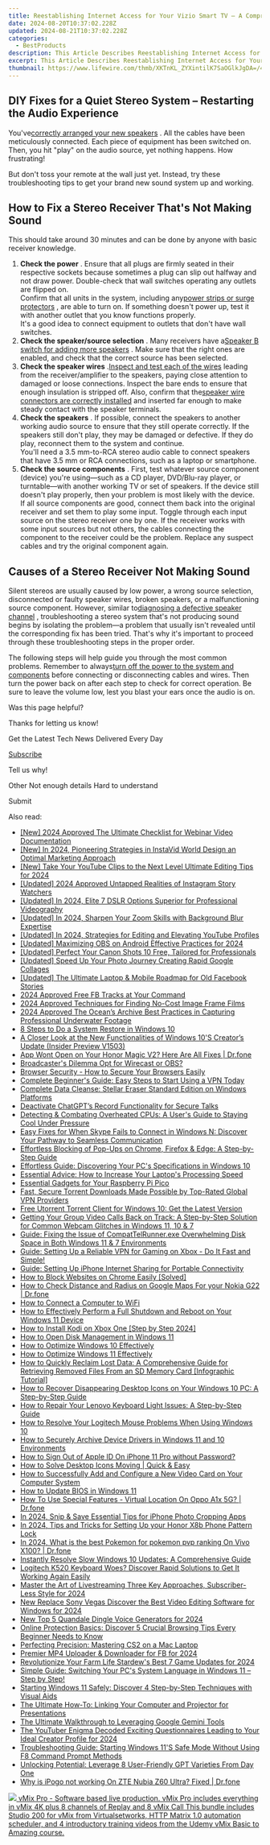 ```yaml
---
title: Reestablishing Internet Access for Your Vizio Smart TV – A Comprehensive Guide
date: 2024-08-20T10:37:02.228Z
updated: 2024-08-21T10:37:02.228Z
categories:
  - BestProducts
description: This Article Describes Reestablishing Internet Access for Your Vizio Smart TV – A Comprehensive Guide
excerpt: This Article Describes Reestablishing Internet Access for Your Vizio Smart TV – A Comprehensive Guide
thumbnail: https://www.lifewire.com/thmb/XKTnKL_ZYXintilK7SaOGlkJgDA=/400x300/filters:no_upscale():max_bytes(150000):strip_icc():format(webp)/nowifivisio-47f9584b5e24444db43e46a2fc630b10.jpg
---
```


## DIY Fixes for a Quiet Stereo System – Restarting the Audio Experience
 You've[correctly arranged your new speakers](https://www.lifewire.com/placing-speakers-correctly-3134857) . All the cables have been meticulously connected. Each piece of equipment has been switched on. Then, you hit "play" on the audio source, yet nothing happens. How frustrating!

 But don't toss your remote at the wall just yet. Instead, try these troubleshooting tips to get your brand new sound system up and working.

## How to Fix a Stereo Receiver That's Not Making Sound

 This should take around 30 minutes and can be done by anyone with basic receiver knowledge.

1. **Check the power** . Ensure that all plugs are firmly seated in their respective sockets because sometimes a plug can slip out halfway and not draw power. Double-check that wall switches operating any outlets are flipped on.  
 Confirm that all units in the system, including any[power strips or surge protectors](https://www.lifewire.com/surge-protectors-4145796) , are able to turn on. If something doesn't power up, test it with another outlet that you know functions properly.  
 It's a good idea to connect equipment to outlets that don't have wall switches.
2. **Check the speaker/source selection** . Many receivers have a[Speaker B switch for adding more speakers](https://www.lifewire.com/benefits-of-adding-speakers-using-b-switch-3134657) . Make sure that the right ones are enabled, and check that the correct source has been selected.
3. **Check the speaker wires** .[Inspect and test each of the wires](https://www.lifewire.com/quickly-test-speaker-connections-3135135) leading from the receiver/amplifier to the speakers, paying close attention to damaged or loose connections. Inspect the bare ends to ensure that enough insulation is stripped off. Also, confirm that the[speaker wire connectors are correctly installed](https://www.lifewire.com/choose-different-speakerwire-connectors-4135435) and inserted far enough to make steady contact with the speaker terminals.
4. **Check the speakers** . If possible, connect the speakers to another working audio source to ensure that they still operate correctly. If the speakers still don't play, they may be damaged or defective. If they do play, reconnect them to the system and continue.  
 You'll need a 3.5 mm-to-RCA stereo audio cable to connect speakers that have 3.5 mm or RCA connections, such as a laptop or smartphone.
5. **Check the source components** . First, test whatever source component (device) you're using—such as a CD player, DVD/Blu-ray player, or turntable—with another working TV or set of speakers. If the device still doesn't play properly, then your problem is most likely with the device.  
 If all source components are good, connect them back into the original receiver and set them to play some input. Toggle through each input source on the stereo receiver one by one. If the receiver works with some input sources but not others, the cables connecting the component to the receiver could be the problem. Replace any suspect cables and try the original component again.

## Causes of a Stereo Receiver Not Making Sound

 Silent stereos are usually caused by low power, a wrong source selection, disconnected or faulty speaker wires, broken speakers, or a malfunctioning source component. However, similar to[diagnosing a defective speaker channel](https://www.lifewire.com/troubleshoot-speaker-channel-3135138) , troubleshooting a stereo system that's not producing sound begins by isolating the problem—a problem that usually isn't revealed until the corresponding fix has been tried. That's why it's important to proceed through these troubleshooting steps in the proper order.

 The following steps will help guide you through the most common problems. Remember to always[turn off the power to the system and components](https://www.lifewire.com/reboot-your-stereo-3135144) before connecting or disconnecting cables and wires. Then turn the power back on after each step to check for correct operation. Be sure to leave the volume low, lest you blast your ears once the audio is on.

Was this page helpful?

Thanks for letting us know!

 Get the Latest Tech News Delivered Every Day

[Subscribe](https://www.lifewire.com/#)

Tell us why!

 Other  Not enough details  Hard to understand

 Submit

<ins class="adsbygoogle"
     style="display:block"
     data-ad-format="autorelaxed"
     data-ad-client="ca-pub-7571918770474297"
     data-ad-slot="1223367746"></ins>



<ins class="adsbygoogle"
     style="display:block"
     data-ad-client="ca-pub-7571918770474297"
     data-ad-slot="8358498916"
     data-ad-format="auto"
     data-full-width-responsive="true"></ins>

<span class="atpl-alsoreadstyle">Also read:</span>
<div><ul>
<li><a href="https://remote-screen-capture.techidaily.com/new-2024-approved-the-ultimate-checklist-for-webinar-video-documentation/"><u>[New] 2024 Approved  The Ultimate Checklist for Webinar Video Documentation</u></a></li>
<li><a href="https://instagram-video-recordings.techidaily.com/new-in-2024-pioneering-strategies-in-instavid-world-design-an-optimal-marketing-approach/"><u>[New] In 2024, Pioneering Strategies in InstaVid World  Design an Optimal Marketing Approach</u></a></li>
<li><a href="https://youtube-docs.techidaily.com/ake-your-youtube-clips-to-the-next-level-ultimate-editing-tips-for-2024/"><u>[New] Take Your YouTube Clips to the Next Level  Ultimate Editing Tips for 2024</u></a></li>
<li><a href="https://instagram-video-recordings.techidaily.com/updated-2024-approved-untapped-realities-of-instagram-story-watchers/"><u>[Updated] 2024 Approved  Untapped Realities of Instagram Story Watchers</u></a></li>
<li><a href="https://youtube-sure.techidaily.com/ed-in-2024-elite-7-dslr-options-superior-for-professional-videography/"><u>[Updated] In 2024, Elite 7 DSLR Options Superior for Professional Videography</u></a></li>
<li><a href="https://screen-sharing-recording.techidaily.com/updated-in-2024-sharpen-your-zoom-skills-with-background-blur-expertise/"><u>[Updated] In 2024, Sharpen Your Zoom Skills with Background Blur Expertise</u></a></li>
<li><a href="https://youtube-webster.techidaily.com/ed-in-2024-strategies-for-editing-and-elevating-youtube-profiles/"><u>[Updated] In 2024, Strategies for Editing and Elevating YouTube Profiles</u></a></li>
<li><a href="https://screen-activity-recording.techidaily.com/updated-maximizing-obs-on-android-effective-practices-for-2024/"><u>[Updated] Maximizing OBS on Android  Effective Practices for 2024</u></a></li>
<li><a href="https://extra-skills.techidaily.com/updated-perfect-your-canon-shots-10-free-tailored-for-professionals/"><u>[Updated] Perfect Your Canon Shots  10 Free, Tailored for Professionals</u></a></li>
<li><a href="https://extra-approaches.techidaily.com/updated-speed-up-your-photo-journey-creating-rapid-google-collages/"><u>[Updated] Speed Up Your Photo Journey  Creating Rapid Google Collages</u></a></li>
<li><a href="https://facebook-video-recording.techidaily.com/updated-the-ultimate-laptop-and-mobile-roadmap-for-old-facebook-stories/"><u>[Updated] The Ultimate Laptop & Mobile Roadmap for Old Facebook Stories</u></a></li>
<li><a href="https://facebook-video-recording.techidaily.com/2024-approved-free-fb-tracks-at-your-command/"><u>2024 Approved  Free FB Tracks at Your Command</u></a></li>
<li><a href="https://some-guidance.techidaily.com/2024-approved-techniques-for-finding-no-cost-image-frame-films/"><u>2024 Approved  Techniques for Finding No-Cost Image Frame Films</u></a></li>
<li><a href="https://fox-friendly.techidaily.com/2024-approved-the-oceans-archive-best-practices-in-capturing-professional-underwater-footage/"><u>2024 Approved  The Ocean’s Archive  Best Practices in Capturing Professional Underwater Footage</u></a></li>
<li><a href="https://tech-renaissance.techidaily.com/8-steps-to-do-a-system-restore-in-windows-10/"><u>8 Steps to Do a System Restore in Windows 10</u></a></li>
<li><a href="https://tech-renaissance.techidaily.com/a-closer-look-at-the-new-functionalities-of-windows-10s-creators-update-insider-preview-v1503/"><u>A Closer Look at the New Functionalities of Windows 10'S Creator’s Update (Insider Preview V1503)</u></a></li>
<li><a href="https://howto.techidaily.com/app-wont-open-on-your-honor-magic-v2-here-are-all-fixes-drfone-by-drfone-fix-android-problems-fix-android-problems/"><u>App Wont Open on Your Honor Magic V2? Here Are All Fixes | Dr.fone</u></a></li>
<li><a href="https://extra-hints.techidaily.com/broadcasters-dilemma-opt-for-wirecast-or-obs/"><u>Broadcaster's Dilemma  Opt for Wirecast or OBS?</u></a></li>
<li><a href="https://tech-renaissance.techidaily.com/browser-security-how-to-secure-your-browsers-easily/"><u>Browser Security - How to Secure Your Browsers Easily</u></a></li>
<li><a href="https://tech-renaissance.techidaily.com/complete-beginners-guide-easy-steps-to-start-using-a-vpn-today/"><u>Complete Beginner's Guide: Easy Steps to Start Using a VPN Today</u></a></li>
<li><a href="https://data-safeguard.techidaily.com/complete-data-cleanse-stellar-eraser-standard-edition-on-windows-platforms/"><u>Complete Data Cleanse: Stellar Eraser Standard Edition on Windows Platforms</u></a></li>
<li><a href="https://tech-hub.techidaily.com/deactivate-chatgpts-record-functionality-for-secure-talks/"><u>Deactivate ChatGPT’s Record Functionality for Secure Talks</u></a></li>
<li><a href="https://tech-renaissance.techidaily.com/detecting-and-combating-overheated-cpus-a-users-guide-to-staying-cool-under-pressure/"><u>Detecting & Combating Overheated CPUs: A User's Guide to Staying Cool Under Pressure</u></a></li>
<li><a href="https://tech-renaissance.techidaily.com/easy-fixes-for-when-skype-fails-to-connect-in-windows-n-discover-your-pathway-to-seamless-communication/"><u>Easy Fixes for When Skype Fails to Connect in Windows N: Discover Your Pathway to Seamless Communication</u></a></li>
<li><a href="https://tech-renaissance.techidaily.com/effortless-blocking-of-pop-ups-on-chrome-firefox-and-edge-a-step-by-step-guide/"><u>Effortless Blocking of Pop-Ups on Chrome, Firefox & Edge: A Step-by-Step Guide</u></a></li>
<li><a href="https://tech-renaissance.techidaily.com/effortless-guide-discovering-your-pcs-specifications-in-windows-10/"><u>Effortless Guide: Discovering Your PC's Specifications in Windows 10</u></a></li>
<li><a href="https://tech-renaissance.techidaily.com/essential-advice-how-to-increase-your-laptops-processing-speed/"><u>Essential Advice: How to Increase Your Laptop's Processing Speed</u></a></li>
<li><a href="https://hardware-tips.techidaily.com/essential-gadgets-for-your-raspberry-pi-pico/"><u>Essential Gadgets for Your Raspberry Pi Pico</u></a></li>
<li><a href="https://tech-renaissance.techidaily.com/fast-secure-torrent-downloads-made-possible-by-top-rated-global-vpn-providers/"><u>Fast, Secure Torrent Downloads Made Possible by Top-Rated Global VPN Providers</u></a></li>
<li><a href="https://tech-renaissance.techidaily.com/free-utorrent-torrent-client-for-windows-10-get-the-latest-version/"><u>Free Utorrent Torrent Client for Windows 10: Get the Latest Version</u></a></li>
<li><a href="https://tech-renaissance.techidaily.com/getting-your-group-video-calls-back-on-track-a-step-by-step-solution-for-common-webcam-glitches-in-windows-11-10-and-7/"><u>Getting Your Group Video Calls Back on Track: A Step-by-Step Solution for Common Webcam Glitches in Windows 11, 10 & 7</u></a></li>
<li><a href="https://tech-renaissance.techidaily.com/guide-fixing-the-issue-of-compattelrunnerexe-overwhelming-disk-space-in-both-windows-11-and-7-environments/"><u>Guide: Fixing the Issue of CompatTelRunner.exe Overwhelming Disk Space in Both Windows 11 & 7 Environments</u></a></li>
<li><a href="https://tech-renaissance.techidaily.com/1723808204560-guide-setting-up-a-reliable-vpn-for-gaming-on-xbox-do-it-fast-and-simple/"><u>Guide: Setting Up a Reliable VPN for Gaming on Xbox - Do It Fast and Simple!</u></a></li>
<li><a href="https://tech-renaissance.techidaily.com/guide-setting-up-iphone-internet-sharing-for-portable-connectivity/"><u>Guide: Setting Up iPhone Internet Sharing for Portable Connectivity</u></a></li>
<li><a href="https://tech-renaissance.techidaily.com/how-to-block-websites-on-chrome-easily-solved/"><u>How to Block Websites on Chrome Easily [Solved]</u></a></li>
<li><a href="https://android-location-track.techidaily.com/how-to-check-distance-and-radius-on-google-maps-for-your-nokia-g22-drfone-by-drfone-virtual-android/"><u>How to Check Distance and Radius on Google Maps For your Nokia G22 | Dr.fone</u></a></li>
<li><a href="https://tech-renaissance.techidaily.com/how-to-connect-a-computer-to-wifi/"><u>How to Connect a Computer to WiFi</u></a></li>
<li><a href="https://tech-renaissance.techidaily.com/how-to-effectively-perform-a-full-shutdown-and-reboot-on-your-windows-11-device/"><u>How to Effectively Perform a Full Shutdown and Reboot on Your Windows 11 Device</u></a></li>
<li><a href="https://tech-renaissance.techidaily.com/how-to-install-kodi-on-xbox-one-step-by-step-2024/"><u>How to Install Kodi on Xbox One [Step by Step 2024]</u></a></li>
<li><a href="https://tech-renaissance.techidaily.com/how-to-open-disk-management-in-windows-11/"><u>How to Open Disk Management in Windows 11</u></a></li>
<li><a href="https://tech-renaissance.techidaily.com/how-to-optimize-windows-10-effectively/"><u>How to Optimize Windows 10 Effectively</u></a></li>
<li><a href="https://tech-renaissance.techidaily.com/how-to-optimize-windows-11-effectively/"><u>How to Optimize Windows 11 Effectively</u></a></li>
<li><a href="https://tech-renaissance.techidaily.com/how-to-quickly-reclaim-lost-data-a-comprehensive-guide-for-retrieving-removed-files-from-an-sd-memory-card-infographic-tutorial/"><u>How to Quickly Reclaim Lost Data: A Comprehensive Guide for Retrieving Removed Files From an SD Memory Card [Infographic Tutorial]</u></a></li>
<li><a href="https://tech-renaissance.techidaily.com/how-to-recover-disappearing-desktop-icons-on-your-windows-10-pc-a-step-by-step-guide/"><u>How to Recover Disappearing Desktop Icons on Your Windows 10 PC: A Step-by-Step Guide</u></a></li>
<li><a href="https://tech-renaissance.techidaily.com/how-to-repair-your-lenovo-keyboard-light-issues-a-step-by-step-guide/"><u>How to Repair Your Lenovo Keyboard Light Issues: A Step-by-Step Guide</u></a></li>
<li><a href="https://tech-renaissance.techidaily.com/how-to-resolve-your-logitech-mouse-problems-when-using-windows-10/"><u>How to Resolve Your Logitech Mouse Problems When Using Windows 10</u></a></li>
<li><a href="https://tech-renaissance.techidaily.com/how-to-securely-archive-device-drivers-in-windows-11-and-10-environments/"><u>How to Securely Archive Device Drivers in Windows 11 and 10 Environments</u></a></li>
<li><a href="https://apple-account.techidaily.com/how-to-sign-out-of-apple-id-on-iphone-11-pro-without-password-by-drfone-ios/"><u>How to Sign Out of Apple ID On iPhone 11 Pro without Password?</u></a></li>
<li><a href="https://tech-renaissance.techidaily.com/how-to-solve-desktop-icons-moving-quick-and-easy/"><u>How to Solve Desktop Icons Moving | Quick & Easy</u></a></li>
<li><a href="https://tech-renaissance.techidaily.com/how-to-successfully-add-and-configure-a-new-video-card-on-your-computer-system/"><u>How to Successfully Add and Configure a New Video Card on Your Computer System</u></a></li>
<li><a href="https://tech-renaissance.techidaily.com/how-to-update-bios-in-windows-11/"><u>How to Update BIOS in Windows 11</u></a></li>
<li><a href="https://change-location.techidaily.com/how-to-use-special-features-virtual-location-on-oppo-a1x-5g-drfone-by-drfone-virtual-android/"><u>How To Use Special Features - Virtual Location On Oppo A1x 5G? | Dr.fone</u></a></li>
<li><a href="https://extra-guidance.techidaily.com/in-2024-snip-and-save-essential-tips-for-iphone-photo-cropping-apps/"><u>In 2024, Snip & Save  Essential Tips for iPhone Photo Cropping Apps</u></a></li>
<li><a href="https://unlock-android.techidaily.com/in-2024-tips-and-tricks-for-setting-up-your-honor-x8b-phone-pattern-lock-by-drfone-android/"><u>In 2024, Tips and Tricks for Setting Up your Honor X8b Phone Pattern Lock</u></a></li>
<li><a href="https://change-location.techidaily.com/in-2024-what-is-the-best-pokemon-for-pokemon-pvp-ranking-on-vivo-x100-drfone-by-drfone-virtual-android/"><u>In 2024, What is the best Pokemon for pokemon pvp ranking On Vivo X100? | Dr.fone</u></a></li>
<li><a href="https://tech-renaissance.techidaily.com/instantly-resolve-slow-windows-10-updates-a-comprehensive-guide/"><u>Instantly Resolve Slow Windows 10 Updates: A Comprehensive Guide</u></a></li>
<li><a href="https://tech-renaissance.techidaily.com/logitech-k520-keyboard-woes-discover-rapid-solutions-to-get-it-working-again-easily/"><u>Logitech K520 Keyboard Woes? Discover Rapid Solutions to Get It Working Again Easily</u></a></li>
<li><a href="https://extra-guidance.techidaily.com/master-the-art-of-livestreaming-three-key-approaches-subscriber-less-style-for-2024/"><u>Master the Art of Livestreaming  Three Key Approaches, Subscriber-Less Style for 2024</u></a></li>
<li><a href="https://ai-video-tools.techidaily.com/new-replace-sony-vegas-discover-the-best-video-editing-software-for-windows-for-2024/"><u>New Replace Sony Vegas Discover the Best Video Editing Software for Windows for 2024</u></a></li>
<li><a href="https://ai-voice.techidaily.com/new-top-5-quandale-dingle-voice-generators-for-2024/"><u>New Top 5 Quandale Dingle Voice Generators for 2024</u></a></li>
<li><a href="https://tech-renaissance.techidaily.com/online-protection-basics-discover-5-crucial-browsing-tips-every-beginner-needs-to-know/"><u>Online Protection Basics: Discover 5 Crucial Browsing Tips Every Beginner Needs to Know</u></a></li>
<li><a href="https://games-able.techidaily.com/perfecting-precision-mastering-cs2-on-a-mac-laptop/"><u>Perfecting Precision: Mastering CS2 on a Mac Laptop</u></a></li>
<li><a href="https://facebook-video-content.techidaily.com/premier-mp4-uploader-and-downloader-for-fb-for-2024/"><u>Premier MP4 Uploader & Downloader for FB for 2024</u></a></li>
<li><a href="https://on-screen-recording.techidaily.com/revolutionize-your-farm-life-stardews-best-7-game-updates-for-2024/"><u>Revolutionize Your Farm Life  Stardew's Best 7 Game Updates for 2024</u></a></li>
<li><a href="https://tech-renaissance.techidaily.com/1723808218555-simple-guide-switching-your-pcs-system-language-in-windows-11-step-by-step/"><u>Simple Guide: Switching Your PC's System Language in Windows 11 – Step by Step!</u></a></li>
<li><a href="https://tech-renaissance.techidaily.com/starting-windows-11-safely-discover-4-step-by-step-techniques-with-visual-aids/"><u>Starting Windows 11 Safely: Discover 4 Step-by-Step Techniques with Visual Aids</u></a></li>
<li><a href="https://tech-renaissance.techidaily.com/the-ultimate-how-to-linking-your-computer-and-projector-for-presentations/"><u>The Ultimate How-To: Linking Your Computer and Projector for Presentations</u></a></li>
<li><a href="https://tech-recovery.techidaily.com/the-ultimate-walkthrough-to-leveraging-google-gemini-tools/"><u>The Ultimate Walkthrough to Leveraging Google Gemini Tools</u></a></li>
<li><a href="https://facebook-video-share.techidaily.com/the-youtuber-enigma-decoded-exciting-questionnaires-leading-to-your-ideal-creator-profile-for-2024/"><u>The YouTuber Enigma Decoded  Exciting Questionnaires Leading to Your Ideal Creator Profile for 2024</u></a></li>
<li><a href="https://tech-renaissance.techidaily.com/troubleshooting-guide-starting-windows-11s-safe-mode-without-using-f8-command-prompt-methods/"><u>Troubleshooting Guide: Starting Windows 11'S Safe Mode Without Using F8 Command Prompt Methods</u></a></li>
<li><a href="https://tech-revival.techidaily.com/unlocking-potential-leverage-8-user-friendly-gpt-varieties-from-day-one/"><u>Unlocking Potential: Leverage 8 User-Friendly GPT Varieties From Day One</u></a></li>
<li><a href="https://android-pokemon-go.techidaily.com/why-is-ipogo-not-working-on-zte-nubia-z60-ultra-fixed-drfone-by-drfone-virtual-android/"><u>Why is iPogo not working On ZTE Nubia Z60 Ultra? Fixed | Dr.fone</u></a></li>
</ul></div>

<!-- affiliate ads begin -->
<a href="https://secure.2checkout.com/order/checkout.php?PRODS=30901410&QTY=1&AFFILIATE=108875&CART=1"> <img src="https://secure.avangate.com/images/merchant/ce9a6fb2becc2d235e62b125e9260102/products/copy_1_copy_vMixCallScreenshot1-large.jpg" border="0"> vMix Pro - Software based live production. vMix Pro includes everything in vMix 4K plus 8 channels of Replay and 8 vMix Call 
This bundle includes Studio 200 for vMix from Virtualsetworks, HTTP Matrix 1.0 automation scheduler, and 4 introductory training videos from the Udemy vMix Basic to Amazing course. </a>
<!-- affiliate ads end -->